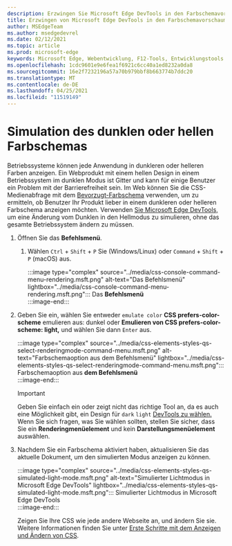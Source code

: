 ```yaml
---
description: Erzwingen Sie Microsoft Edge DevTools in den Farbschemavorschaumodus.
title: Erzwingen von Microsoft Edge DevTools in den Farbschemavorschaumodus (CSS bevorzugt Farbschema)
author: MSEdgeTeam
ms.author: msedgedevrel
ms.date: 02/12/2021
ms.topic: article
ms.prod: microsoft-edge
keywords: Microsoft Edge, Webentwicklung, F12-Tools, Entwicklungstools
ms.openlocfilehash: 1cdc9601e9e6fea1f6921c6cc40a1ed8232a0da8
ms.sourcegitcommit: 16e2f7232196a57a70b979bbf8b663774b7ddc20
ms.translationtype: MT
ms.contentlocale: de-DE
ms.lasthandoff: 04/25/2021
ms.locfileid: "11519149"
---
```

# <a name="dark-or-light-color-scheme-simulation"></a>Simulation des dunklen oder hellen Farbschemas  

Betriebssysteme können jede Anwendung in dunkleren oder helleren Farben anzeigen.  Ein Webprodukt mit einem hellen Design in einem Betriebssystem im dunklen Modus ist Gitter und kann für einige Benutzer ein Problem mit der Barrierefreiheit sein.  Im Web können Sie die CSS-Medienabfrage mit dem [Bevorzugt-Farbschema][MDNPrefersColorScheme] verwenden, um zu ermitteln, ob Benutzer Ihr Produkt lieber in einem dunkleren oder helleren Farbschema anzeigen möchten.  Verwenden [Sie Microsoft Edge DevTools,][DevtoolsIndex] um eine Änderung vom Dunklen in den Hellmodus zu simulieren, ohne das gesamte Betriebssystem ändern zu müssen.  

1.  Öffnen Sie das **Befehlsmenü**.  
    1.  Wählen `Ctrl` + `Shift` + `P` Sie \(Windows/Linux\) oder `Command` + `Shift` + `P` \(macOS\) aus.  
        
        :::image type="complex" source="../media/css-console-command-menu-rendering.msft.png" alt-text="Das Befehlsmenü" lightbox="../media/css-console-command-menu-rendering.msft.png":::
           Das **Befehlsmenü**  
        :::image-end:::  
        
1.  Geben Sie ein, wählen Sie entweder `emulate color` **CSS prefers-color-scheme** emulieren aus: dunkel oder **Emulieren von CSS prefers-color-scheme: light,** und wählen Sie dann `Enter` aus.  
    
    :::image type="complex" source="../media/css-elements-styles-qs-select-renderingmode-command-menu.msft.png" alt-text="Farbschemaoption aus dem Befehlsmenü" lightbox="../media/css-elements-styles-qs-select-renderingmode-command-menu.msft.png":::
       Farbschemaoption aus **dem Befehlsmenü**  
    :::image-end:::  
    
    > [!IMPORTANT]
    > Geben Sie einfach ein oder zeigt nicht das richtige Tool an, da es auch eine Möglichkeit gibt, ein Design für `dark` `light` [DevTools zu wählen.][DevtoolsCustomizeDarkTheme]  Wenn Sie sich fragen, was Sie wählen sollten, stellen Sie sicher, dass Sie ein **Renderingmenüelement** und kein **Darstellungsmenüelement** auswählen.  

1.  Nachdem Sie ein Farbschema aktiviert haben, aktualisieren Sie das aktuelle Dokument, um den simulierten Modus anzeigen zu können.  
    
    :::image type="complex" source="../media/css-elements-styles-qs-simulated-light-mode.msft.png" alt-text="Simulierter Lichtmodus in Microsoft Edge DevTools" lightbox="../media/css-elements-styles-qs-simulated-light-mode.msft.png":::
       Simulierter Lichtmodus in Microsoft Edge DevTools  
    :::image-end:::  
    
    Zeigen Sie Ihre CSS wie jede andere Webseite an, und ändern Sie sie.  Weitere Informationen finden Sie unter [Erste Schritte mit dem Anzeigen und Ändern von CSS][DevtoolsCssIndex].  

<!-- links -->  

[DevtoolsIndex]: ../index.md "Microsoft Edge (Chromium) -Entwicklertools | Microsoft Docs"  
[DevtoolsCustomizeDarkTheme]: ../customize/dark-theme.md "Aktivieren des dunklen Designs in Microsoft Edge DevTools | Microsoft Docs"
[DevtoolsCssIndex]: ../css/index.md "Erste Schritte mit dem Anzeigen und Ändern von CSS-| Microsoft Docs"  

[MDNPrefersColorScheme]: https://developer.mozilla.org/docs/Web/CSS/@media/prefers-color-scheme "prefers-color-scheme | MDN"  
